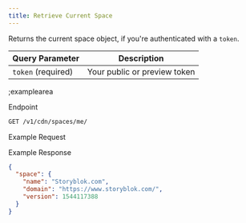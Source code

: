 ```yaml
---
title: Retrieve Current Space
---
```


Returns the current space object, if you're authenticated with a `token`.

| Query Parameter           | Description          |
|---------------------|----------------------|
| `token` (required) | Your public or preview token |

;examplearea

Endpoint

```bash
GET /v1/cdn/spaces/me/
```

Example Request

<RequestExample url="https://api.storyblok.com/v1/cdn/spaces/me/?token=dtONJHwmxhdJOwKxyjlqAgtt"></RequestExample>

Example Response 

```json
{
  "space": {
    "name": "Storyblok.com",
    "domain": "https://www.storyblok.com/",
    "version": 1544117388
  }
}
```